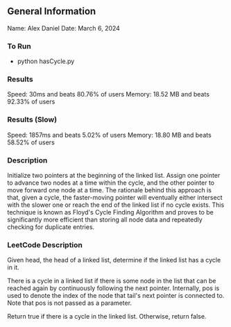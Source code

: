 ## General Information
Name: Alex Daniel
Date: March 6, 2024

### To Run
- python hasCycle.py

### Results
Speed: 30ms and beats 80.76% of users
Memory: 18.52 MB and beats 92.33% of users

### Results (Slow)
Speed: 1857ms and beats 5.02% of users
Memory: 18.80 MB and beats 58.52% of users

### Description
Initialize two pointers at the beginning of the linked list. Assign one pointer to advance two nodes at a time within the cycle, and the other pointer to move forward one node at a time. The rationale behind this approach is that, given a cycle, the faster-moving pointer will eventually either intersect with the slower one or reach the end of the linked list if no cycle exists. This technique is known as Floyd's Cycle Finding Algorithm and proves to be significantly more efficient than storing all node data and repeatedly checking for duplicate entries.

### LeetCode Description
Given head, the head of a linked list, determine if the linked list has a cycle in it.

There is a cycle in a linked list if there is some node in the list that can be reached again by continuously following the next pointer. Internally, pos is used to denote the index of the node that tail's next pointer is connected to. Note that pos is not passed as a parameter.

Return true if there is a cycle in the linked list. Otherwise, return false.